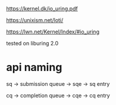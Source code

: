 https://kernel.dk/io_uring.pdf

https://unixism.net/loti/

https://lwn.net/Kernel/Index/#io_uring


tested on liburing 2.0

# api naming
sq -> submission queue -> sqe -> sq entry

cq -> completion queue -> cqe -> cq entry